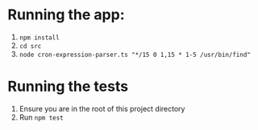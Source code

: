 # Running the app:
1. `npm install`
2. `cd src`
3. `node cron-expression-parser.ts "*/15 0 1,15 * 1-5 /usr/bin/find"`

# Running the tests
1. Ensure you are in the root of this project directory
2. Run `npm test`